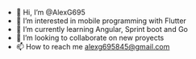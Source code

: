 - 👋 Hi, I’m @AlexG695
- 👀 I’m interested in mobile programming with Flutter
- 🌱 I’m currently learning Angular, Sprint boot and Go
- 💞️ I’m looking to collaborate on new proyects
- 📫 How to reach me alexg695845@gmail.com

<!---
AlexG695/AlexG695 is a ✨ special ✨ repository because its `README.md` (this file) appears on your GitHub profile.
You can click the Preview link to take a look at your changes.
--->
